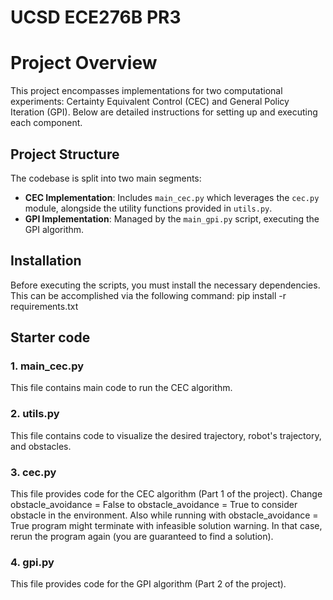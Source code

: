 # UCSD ECE276B PR3

# Project Overview
This project encompasses implementations for two computational experiments: Certainty Equivalent Control (CEC) and General Policy Iteration (GPI). Below are detailed instructions for setting up and executing each component.

## Project Structure
The codebase is split into two main segments:
- **CEC Implementation**: Includes `main_cec.py` which leverages the `cec.py` module, alongside the utility functions provided in `utils.py`.
- **GPI Implementation**: Managed by the `main_gpi.py` script, executing the GPI algorithm.

## Installation
Before executing the scripts, you must install the necessary dependencies. This can be accomplished via the following command:
pip install -r requirements.txt

## Starter code
### 1. main_cec.py
This file contains main code to run the CEC algorithm.

### 2. utils.py
This file contains code to visualize the desired trajectory, robot's trajectory, and obstacles.

### 3. cec.py
This file provides code for the CEC algorithm (Part 1 of the project).
Change obstacle_avoidance = False to obstacle_avoidance = True to consider obstacle in the environment. 
Also while running with obstacle_avoidance = True program might terminate with infeasible solution warning. In that case, rerun the program again (you are guaranteed to find a solution).

### 4. gpi.py
This file provides code for the GPI algorithm (Part 2 of the project).


